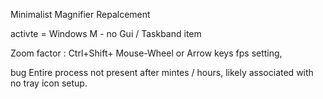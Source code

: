 Minimalist Magnifier Repalcement 

activte = Windows M - no Gui / Taskband item 

Zoom factor : Ctrl+Shift+ Mouse-Wheel or Arrow keys 
fps setting, 

bug 
Entire process not present after mintes / hours, likely associated with no tray icon setup.
